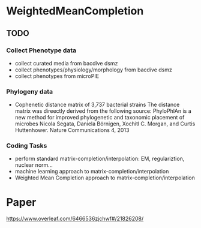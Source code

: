 # WeightedMeanCompletion

## TODO
### Collect Phenotype data
- collect curated media from bacdive dsmz
- collect phenotypes/physiology/morphology from bacdive dsmz
- collect phenotypes from microPIE

### Phylogeny data
- Cophenetic distance matrix of 3,737 bacterial strains
The distance matrix was direectly derived from the following source:
PhyloPhlAn is a new method for improved phylogenetic and taxonomic placement of microbes 
Nicola Segata, Daniela Börnigen, Xochitl C. Morgan, and Curtis Huttenhower. Nature Communications 4, 2013
  

### Coding Tasks
- perform standard matrix-completion/interpolation: EM, regulariztion, nuclear norm...
- machine learning approach to matrix-completion/interpolation
- Weighted Mean Completion approach to matrix-completion/interpolation

# Paper
https://www.overleaf.com/6466536zjchwf#/21826208/
